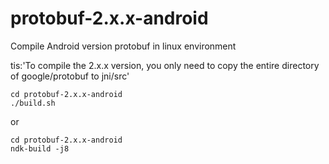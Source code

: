 # protobuf-2.x.x-android


Compile Android version protobuf in linux environment

tis:'To compile the 2.x.x version, you only need to copy the entire directory of google/protobuf to jni/src'

```
cd protobuf-2.x.x-android
./build.sh 
```

or

```
cd protobuf-2.x.x-android
ndk-build -j8
```
